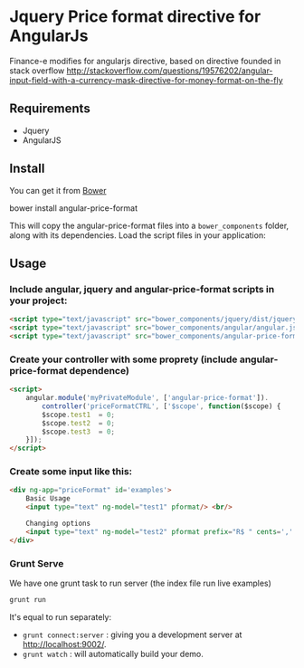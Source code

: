 # Jquery Price format directive for AngularJs

Finance-e modifies for angularjs directive, based on directive founded in stack overflow
http://stackoverflow.com/questions/19576202/angular-input-field-with-a-currency-mask-directive-for-money-format-on-the-fly

## Requirements

- Jquery
- AngularJS

## Install


You can get it from [Bower](http://bower.io/)

bower install angular-price-format

This will copy the angular-price-format files into a `bower_components` folder, along with its dependencies. Load the script files in your application:

## Usage

### Include angular, jquery and angular-price-format scripts in your project:
```html
<script type="text/javascript" src="bower_components/jquery/dist/jquery.min.js"></script>
<script type="text/javascript" src="bower_components/angular/angular.js"></script>
<script type="text/javascript" src="bower_components/angular-price-format/dist/angular-price-format.min.js"></script>
```

### Create your controller with some proprety (include angular-price-format dependence)
```html
<script>
    angular.module('myPrivateModule', ['angular-price-format']).
        controller('priceFormatCTRL', ['$scope', function($scope) {
        $scope.test1  = 0;
        $scope.test2  = 0;
        $scope.test3  = 0;
    }]);
</script>
```

### Create some input like this:
```html
<div ng-app="priceFormat" id='examples'>
    Basic Usage
    <input type="text" ng-model="test1" pformat/> <br/>

    Changing options
    <input type="text" ng-model="test2" pformat prefix="R$ " cents=',' thousands='.'/>
</div>
```

### Grunt Serve
We have one grunt task to run server (the index file run live examples)

```sh
grunt run
```

It's equal to run separately:

* `grunt connect:server` : giving you a development server at [http://localhost:9002/](http://localhost:9002/).
* `grunt watch` : will automatically build your demo.
